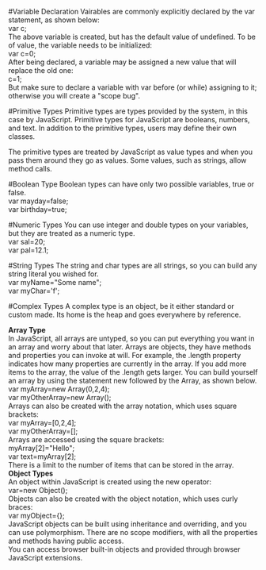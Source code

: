 #Variable Declaration
Vairables are commonly explicitly declared by the var statement, as shown below:<br>
var c; <br>
The above variable is created, but has the default value of undefined. To be of value, the variable needs
to be initialized: <br>
var c=0; <br>
After being declared, a variable may be assigned a new value that will replace the old one: <br>
c=1; <br>
But make sure to declare a variable with var before (or while) assigning to it; otherwise you will create a "scope bug".

#Primitive Types
Primitive types are types provided by the system, in this case by JavaScript. Primitive types for JavaScript are booleans,
numbers, and text. In addition to the primitive types, users may define their own classes. <br>

The primitive types are treated by JavaScript as value types and when you pass them around they go as values. Some values, such
as strings, allow method calls. 

#Boolean Type
Boolean types can have only two possible variables, true or false. <br>
var mayday=false;  <br>
var birthday=true; <br>

#Numeric Types
You can use integer and double types on your variables, but they are treated as a numeric type. <br>
var sal=20; <br>
var pal=12.1; <br>

#String Types
The string and char types are all strings, so you can build any string literal you wished for. <br>
var myName="Some name"; <br>
var myChar='f'; <br>

#Complex Types
A complex type is an object, be it either standard or custom made. Its home is the heap and goes everywhere by reference. <br>

<b>Array Type</b> <br>
In JavaScript, all arrays are untyped, so you can put everything you want in an array and worry about that later. Arrays are
objects, they have methods and properties you can invoke at will. For example, the .length property indicates how many properties are currently in the array. If you add more items to the array, the value of the .length gets larger. You can build yourself an array by using the statement new followed by the Array, as shown below. <br>
var myArray=new Array(0,2,4); <br>
var myOtherArray=new Array(); <br>
Arrays can also be created with the array notation, which uses square brackets: <br>
var myArray=[0,2,4]; <br>
var myOtherArray=[]; <br>
Arrays are accessed using the square brackets: <br>
myArray[2]="Hello"; <br>
var text=myArray[2]; <br>
There is a limit to the number of items that can be stored in the array. <br>
<b>Object Types</b> <br>
An object within JavaScript is created using the new operator: <br>
var<myObject>=new Object(); <br>
Objects can also be created with the object notation, which uses curly braces: <br>
var myObject={}; <br>
JavaScript objects can be built using inheritance and overriding, and you can use polymorphism. There
are no scope modifiers, with all the properties and methods having public access. <br>
You can access browser built-in objects and provided through browser JavaScript extensions.
